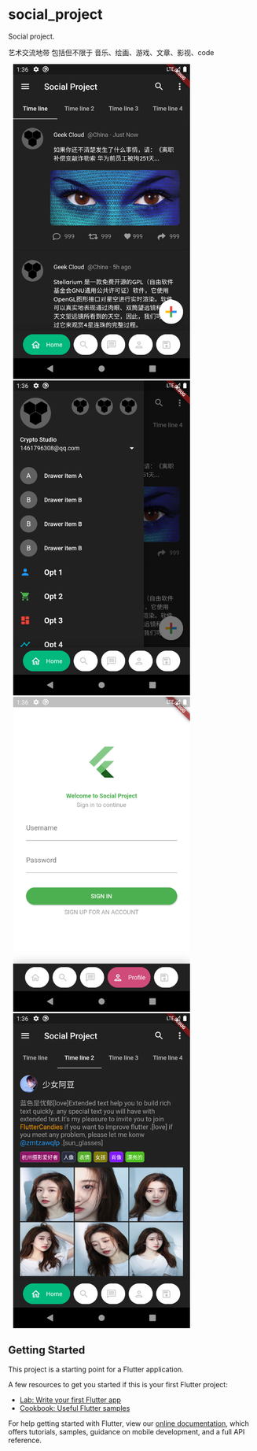 # social_project

Social project.


艺术交流地带
包括但不限于 音乐、绘画、游戏、文章、影视、code

<img src="./screenshots/Screenshot_1577669768.png" hspace="10" width="360" height="640">
<img src="./screenshots/Screenshot_1577669772.png" hspace="10" width="360" height="640">
<img src="./screenshots/Screenshot_1577669775.png" hspace="10" width="360" height="640">
<img src="./screenshots/Screenshot_1577669784.png" hspace="10" width="360" height="640">

## Getting Started

This project is a starting point for a Flutter application.

A few resources to get you started if this is your first Flutter project:

- [Lab: Write your first Flutter app](https://flutter.dev/docs/get-started/codelab)
- [Cookbook: Useful Flutter samples](https://flutter.dev/docs/cookbook)

For help getting started with Flutter, view our
[online documentation](https://flutter.dev/docs), which offers tutorials,
samples, guidance on mobile development, and a full API reference.
